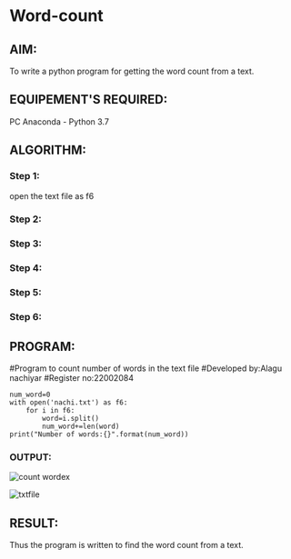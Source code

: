 # Word-count
## AIM:
To write a python program for getting the word count from a text.
## EQUIPEMENT'S REQUIRED: 
PC
Anaconda - Python 3.7
## ALGORITHM: 
### Step 1:
open the text file as f6

### Step 2:


 
### Step 3: 

### Step 4:  

### Step 5: 

### Step 6: 

## PROGRAM:
#Program to count number of words in the text file
#Developed by:Alagu nachiyar
#Register no:22002084
```
num_word=0
with open('nachi.txt') as f6:
    for i in f6:
        word=i.split()
        num_word+=len(word)
print("Number of words:{}".format(num_word))
```

### OUTPUT:
![count wordex](https://user-images.githubusercontent.com/113497340/192227792-ff6a744e-c274-47f8-b03b-54150771cf56.png)


![txtfile](https://user-images.githubusercontent.com/113497340/192227844-eff7c233-9cfc-45b3-bd3b-ecf3fad4fe73.png)





## RESULT:
Thus the program is written to find the word count from a text.
